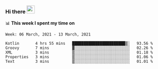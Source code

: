### Hi there <a href="https://www.gautamkrishnar.com/"><img src="https://media.giphy.com/media/hvRJCLFzcasrR4ia7z/giphy.gif" width="25px"></a>

📊 **This week I spent my time on**

<!--START_SECTION:waka-->
```text
Week: 06 March, 2021 - 13 March, 2021

Kotlin       4 hrs 55 mins   ███████████████████████▒░   93.56 % 
Groovy       7 mins          ▓░░░░░░░░░░░░░░░░░░░░░░░░   02.26 % 
XML          3 mins          ▒░░░░░░░░░░░░░░░░░░░░░░░░   01.18 % 
Properties   3 mins          ▒░░░░░░░░░░░░░░░░░░░░░░░░   01.06 % 
Text         3 mins          ▒░░░░░░░░░░░░░░░░░░░░░░░░   01.01 % 
```
<!--END_SECTION:waka-->
